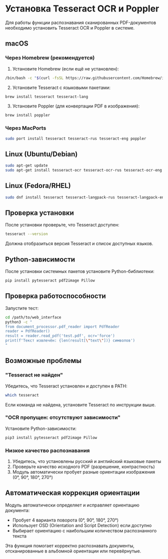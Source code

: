# Установка Tesseract OCR и Poppler

Для работы функции распознавания сканированных PDF-документов необходимо установить Tesseract OCR и Poppler в системе.

## macOS

### Через Homebrew (рекомендуется)

1. Установите Homebrew (если ещё не установлен):
```bash
/bin/bash -c "$(curl -fsSL https://raw.githubusercontent.com/Homebrew/install/HEAD/install.sh)"
```

2. Установите Tesseract с языковыми пакетами:
```bash
brew install tesseract tesseract-lang
```

3. Установите Poppler (для конвертации PDF в изображения):
```bash
brew install poppler
```

### Через MacPorts

```bash
sudo port install tesseract tesseract-rus tesseract-eng poppler
```

## Linux (Ubuntu/Debian)

```bash
sudo apt-get update
sudo apt-get install tesseract-ocr tesseract-ocr-rus tesseract-ocr-eng poppler-utils
```

## Linux (Fedora/RHEL)

```bash
sudo dnf install tesseract tesseract-langpack-rus tesseract-langpack-eng poppler-utils
```

## Проверка установки

После установки проверьте, что Tesseract доступен:

```bash
tesseract --version
```

Должна отобразиться версия Tesseract и список доступных языков.

## Python-зависимости

После установки системных пакетов установите Python-библиотеки:

```bash
pip install pytesseract pdf2image Pillow
```

## Проверка работоспособности

Запустите тест:

```bash
cd /path/to/web_interface
python3 -c "
from document_processor.pdf_reader import PdfReader
reader = PdfReader()
result = reader.read_pdf('test.pdf', ocr='force')
print(f'Текст извлечён: {len(result[\"text\"])} символов')
"
```

## Возможные проблемы

### "Tesseract не найден"

Убедитесь, что Tesseract установлен и доступен в PATH:
```bash
which tesseract
```

Если команда не найдена, установите Tesseract по инструкции выше.

### "OCR пропущен: отсутствуют зависимости"

Установите Python-зависимости:
```bash
pip3 install pytesseract pdf2image Pillow
```

### Низкое качество распознавания

1. Убедитесь, что установлены русский и английский языковые пакеты
2. Проверьте качество исходного PDF (разрешение, контрастность)
3. Модуль автоматически пробует разные ориентации изображения (0°, 90°, 180°, 270°)

## Автоматическая коррекция ориентации

Модуль автоматически определяет и исправляет ориентацию документа:
- Пробует 4 варианта поворота (0°, 90°, 180°, 270°)
- Использует OSD (Orientation and Script Detection) если доступно
- Выбирает ориентацию с наибольшим количеством распознанного текста

Эта функция помогает корректно распознавать документы, отсканированные в альбомной ориентации или перевёрнутые.
